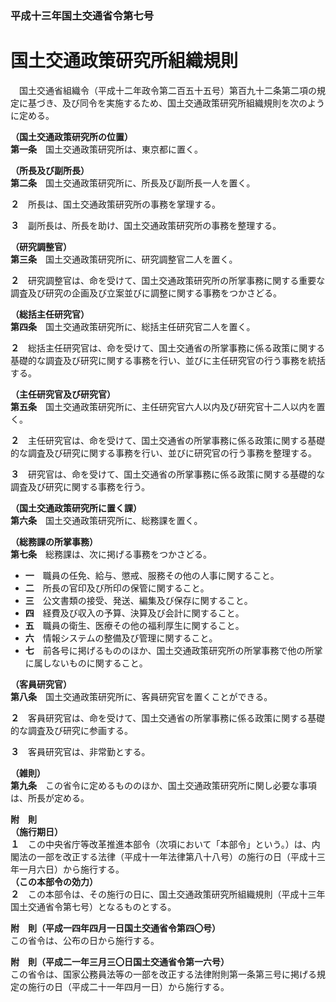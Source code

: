 ### 平成十三年国土交通省令第七号  
# 国土交通政策研究所組織規則  
　国土交通省組織令（平成十二年政令第二百五十五号）第百九十二条第二項の規定に基づき、及び同令を実施するため、国土交通政策研究所組織規則を次のように定める。  
  
**（国土交通政策研究所の位置）**  
**第一条**　国土交通政策研究所は、東京都に置く。  
  
**（所長及び副所長）**  
**第二条**　国土交通政策研究所に、所長及び副所長一人を置く。  
  
**２**　所長は、国土交通政策研究所の事務を掌理する。  
  
**３**　副所長は、所長を助け、国土交通政策研究所の事務を整理する。  
  
**（研究調整官）**  
**第三条**　国土交通政策研究所に、研究調整官二人を置く。  
  
**２**　研究調整官は、命を受けて、国土交通政策研究所の所掌事務に関する重要な調査及び研究の企画及び立案並びに調整に関する事務をつかさどる。  
  
**（総括主任研究官）**  
**第四条**　国土交通政策研究所に、総括主任研究官二人を置く。  
  
**２**　総括主任研究官は、命を受けて、国土交通省の所掌事務に係る政策に関する基礎的な調査及び研究に関する事務を行い、並びに主任研究官の行う事務を統括する。  
  
**（主任研究官及び研究官）**  
**第五条**　国土交通政策研究所に、主任研究官六人以内及び研究官十二人以内を置く。  
  
**２**　主任研究官は、命を受けて、国土交通省の所掌事務に係る政策に関する基礎的な調査及び研究に関する事務を行い、並びに研究官の行う事務を整理する。  
  
**３**　研究官は、命を受けて、国土交通省の所掌事務に係る政策に関する基礎的な調査及び研究に関する事務を行う。  
  
**（国土交通政策研究所に置く課）**  
**第六条**　国土交通政策研究所に、総務課を置く。  
  
**（総務課の所掌事務）**  
**第七条**　総務課は、次に掲げる事務をつかさどる。  
* **一**　職員の任免、給与、懲戒、服務その他の人事に関すること。  
* **二**　所長の官印及び所印の保管に関すること。  
* **三**　公文書類の接受、発送、編集及び保存に関すること。  
* **四**　経費及び収入の予算、決算及び会計に関すること。  
* **五**　職員の衛生、医療その他の福利厚生に関すること。  
* **六**　情報システムの整備及び管理に関すること。  
* **七**　前各号に掲げるもののほか、国土交通政策研究所の所掌事務で他の所掌に属しないものに関すること。  
  
**（客員研究官）**  
**第八条**　国土交通政策研究所に、客員研究官を置くことができる。  
  
**２**　客員研究官は、命を受けて、国土交通省の所掌事務に係る政策に関する基礎的な調査及び研究に参画する。  
  
**３**　客員研究官は、非常勤とする。  
  
**（雑則）**  
**第九条**　この省令に定めるもののほか、国土交通政策研究所に関し必要な事項は、所長が定める。  
  
**附　則**  
**（施行期日）**  
**１**　この中央省庁等改革推進本部令（次項において「本部令」という。）は、内閣法の一部を改正する法律（平成十一年法律第八十八号）の施行の日（平成十三年一月六日）から施行する。  
**（この本部令の効力）**  
**２**　この本部令は、その施行の日に、国土交通政策研究所組織規則（平成十三年国土交通省令第七号）となるものとする。  
  
**附　則（平成一四年四月一日国土交通省令第四〇号）**  
この省令は、公布の日から施行する。  
  
**附　則（平成二一年三月三〇日国土交通省令第一六号）**  
この省令は、国家公務員法等の一部を改正する法律附則第一条第三号に掲げる規定の施行の日（平成二十一年四月一日）から施行する。  
  
